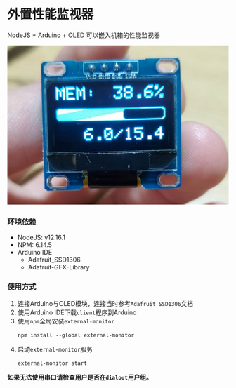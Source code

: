 外置性能监视器
====

NodeJS + Arduino + OLED 可以嵌入机箱的性能监视器

![预览](./preview.jpg)

### 环境依赖
- NodeJS: v12.16.1
- NPM: 6.14.5
- Arduino IDE
  - Adafruit_SSD1306
  - Adafruit-GFX-Library

### 使用方式

1. 连接Arduino与OLED模块，连接当时参考`Adafruit_SSD1306`文档
2. 使用Arduino IDE下载`client`程序到Arduino
3. 使用`npm`全局安装`external-monitor`
    ```
    npm install --global external-monitor
    ```
4. 启动`external-monitor`服务
    ```
    external-monitor start
    ```

**如果无法使用串口请检查用户是否在`dialout`用户组。**
